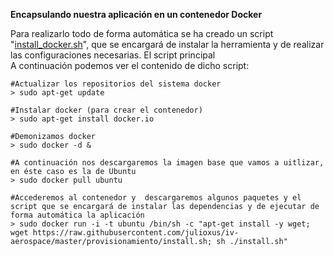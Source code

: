 **Encapsulando nuestra aplicación en un contenedor Docker**

Para realizarlo todo de forma automática se ha creado un script "[install_docker.sh](https://github.com/julioxus/iv-aerospace/blob/master/provisionamiento/install_docker.sh)", que se encargará de instalar la herramienta y de realizar las configuraciones necesarias. El script principal  
A continuación podemos ver el contenido de dicho script:


	#Actualizar los repositorios del sistema docker
	> sudo apt-get update

	#Instalar docker (para crear el contenedor)
	> sudo apt-get install docker.io

	#Demonizamos docker
	> sudo docker -d &

	#A continuación nos descargaremos la imagen base que vamos a uitlizar, en éste caso es la de Ubuntu
	> sudo docker pull ubuntu

	#Accederemos al contenedor y  descargaremos algunos paquetes y el script que se encargará de instalar las dependencias y de ejecutar de forma automática la aplicación
	> sudo docker run -i -t ubuntu /bin/sh -c "apt-get install -y wget; wget https://raw.githubusercontent.com/julioxus/iv-aerospace/master/provisionamiento/install.sh; sh ./install.sh"

